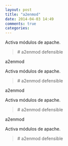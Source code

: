 ```yaml
---
layout: post
title: "a2enmod"
date: 2014-04-03 14:49
comments: true
categories: 
---
```

Activa módulos de apache.

>\# a2enmod defensible

a2enmod

Activa módulos de apache.

>\# a2enmod defensible

a2enmod

Activa módulos de apache.

>\# a2enmod defensible

a2enmod

Activa módulos de apache.

>\# a2enmod defensible

